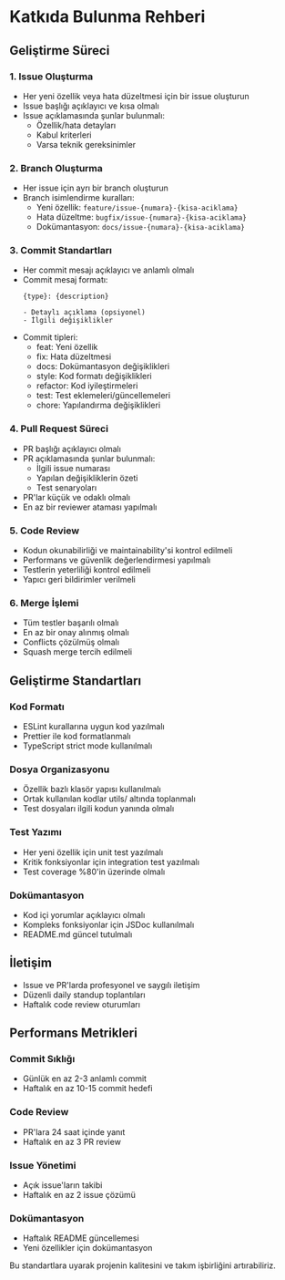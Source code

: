 # Katkıda Bulunma Rehberi

## Geliştirme Süreci

### 1. Issue Oluşturma
- Her yeni özellik veya hata düzeltmesi için bir issue oluşturun
- Issue başlığı açıklayıcı ve kısa olmalı
- Issue açıklamasında şunlar bulunmalı:
  - Özellik/hata detayları
  - Kabul kriterleri
  - Varsa teknik gereksinimler

### 2. Branch Oluşturma
- Her issue için ayrı bir branch oluşturun
- Branch isimlendirme kuralları:
  - Yeni özellik: `feature/issue-{numara}-{kisa-aciklama}`
  - Hata düzeltme: `bugfix/issue-{numara}-{kisa-aciklama}`
  - Dokümantasyon: `docs/issue-{numara}-{kisa-aciklama}`

### 3. Commit Standartları
- Her commit mesajı açıklayıcı ve anlamlı olmalı
- Commit mesaj formatı:
  ```
  {type}: {description}
  
  - Detaylı açıklama (opsiyonel)
  - İlgili değişiklikler
  ```
- Commit tipleri:
  - feat: Yeni özellik
  - fix: Hata düzeltmesi
  - docs: Dokümantasyon değişiklikleri
  - style: Kod formatı değişiklikleri
  - refactor: Kod iyileştirmeleri
  - test: Test eklemeleri/güncellemeleri
  - chore: Yapılandırma değişiklikleri

### 4. Pull Request Süreci
- PR başlığı açıklayıcı olmalı
- PR açıklamasında şunlar bulunmalı:
  - İlgili issue numarası
  - Yapılan değişikliklerin özeti
  - Test senaryoları
- PR'lar küçük ve odaklı olmalı
- En az bir reviewer ataması yapılmalı

### 5. Code Review
- Kodun okunabilirliği ve maintainability'si kontrol edilmeli
- Performans ve güvenlik değerlendirmesi yapılmalı
- Testlerin yeterliliği kontrol edilmeli
- Yapıcı geri bildirimler verilmeli

### 6. Merge İşlemi
- Tüm testler başarılı olmalı
- En az bir onay alınmış olmalı
- Conflicts çözülmüş olmalı
- Squash merge tercih edilmeli

## Geliştirme Standartları

### Kod Formatı
- ESLint kurallarına uygun kod yazılmalı
- Prettier ile kod formatlanmalı
- TypeScript strict mode kullanılmalı

### Dosya Organizasyonu
- Özellik bazlı klasör yapısı kullanılmalı
- Ortak kullanılan kodlar utils/ altında toplanmalı
- Test dosyaları ilgili kodun yanında olmalı

### Test Yazımı
- Her yeni özellik için unit test yazılmalı
- Kritik fonksiyonlar için integration test yazılmalı
- Test coverage %80'in üzerinde olmalı

### Dokümantasyon
- Kod içi yorumlar açıklayıcı olmalı
- Kompleks fonksiyonlar için JSDoc kullanılmalı
- README.md güncel tutulmalı

## İletişim
- Issue ve PR'larda profesyonel ve saygılı iletişim
- Düzenli daily standup toplantıları
- Haftalık code review oturumları

## Performans Metrikleri

### Commit Sıklığı
- Günlük en az 2-3 anlamlı commit
- Haftalık en az 10-15 commit hedefi

### Code Review
- PR'lara 24 saat içinde yanıt
- Haftalık en az 3 PR review

### Issue Yönetimi
- Açık issue'ların takibi
- Haftalık en az 2 issue çözümü

### Dokümantasyon
- Haftalık README güncellemesi
- Yeni özellikler için dokümantasyon

Bu standartlara uyarak projenin kalitesini ve takım işbirliğini artırabiliriz.